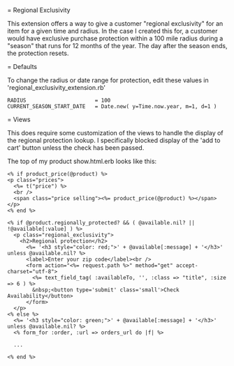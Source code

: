 = Regional Exclusivity

This extension offers a way to give a customer "regional exclusivity" for an item for a given time and radius. In the case I created this for, a customer would have exclusive purchase protection within a 100 mile radius during a "season" that runs for 12 months of the year. The day after the season ends, the protection resets.

= Defaults

To change the radius or date range for protection, edit these values in 'regional_exclusivity_extension.rb'

    RADIUS                      = 100
    CURRENT_SEASON_START_DATE   = Date.new( y=Time.now.year, m=1, d=1 )

= Views

This does require some customization of the views to handle the display of the regional protection lookup. I specifically blocked display of the 'add to cart' button unless the check has been passed.

The top of my product show.html.erb looks like this:

    <% if product_price(@product) %>
    <p class="prices">
      <%= t("price") %>
      <br />
      <span class="price selling"><%= product_price(@product) %></span>
    </p>
    <% end %>

    <% if @product.regionally_protected? && ( @available.nil? || !@available[:value] ) %>
      <p class="regional_exclusivity">
        <h2>Regional protection</h2>
          <%= '<h3 style="color: red;">' + @available[:message] + '</h3>' unless @available.nil? %>
          <label>Enter your zip code</label><br />
          <form action="<%= request.path %>" method="get" accept-charset="utf-8">
            <%= text_field_tag( :availableTo, '', :class => "title", :size => 6 ) %>
            &nbsp;<button type='submit' class='small'>Check Availability</button>
          </form>
      </p>
    <% else %>
      <%= '<h3 style="color: green;">' + @available[:message] + '</h3>' unless @available.nil? %>
      <% form_for :order, :url => orders_url do |f| %>
      
      ...
      
    <% end %>

